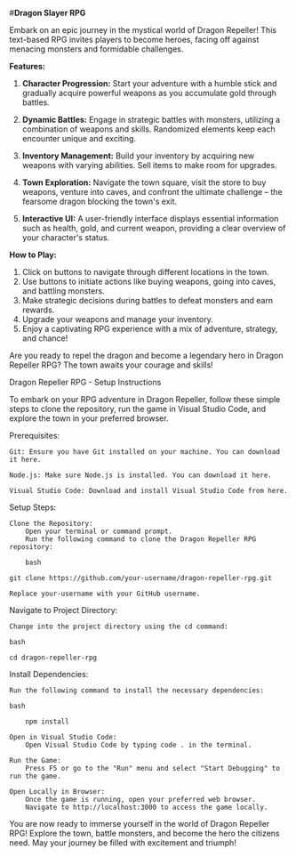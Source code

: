 #**Dragon Slayer RPG**

Embark on an epic journey in the mystical world of Dragon Repeller! This text-based RPG invites players to become heroes, facing off against menacing monsters and formidable challenges.

**Features:**

1. **Character Progression:** Start your adventure with a humble stick and gradually acquire powerful weapons as you accumulate gold through battles.

2. **Dynamic Battles:** Engage in strategic battles with monsters, utilizing a combination of weapons and skills. Randomized elements keep each encounter unique and exciting.

3. **Inventory Management:** Build your inventory by acquiring new weapons with varying abilities. Sell items to make room for upgrades.

4. **Town Exploration:** Navigate the town square, visit the store to buy weapons, venture into caves, and confront the ultimate challenge – the fearsome dragon blocking the town's exit.

5. **Interactive UI:** A user-friendly interface displays essential information such as health, gold, and current weapon, providing a clear overview of your character's status.

**How to Play:**

1. Click on buttons to navigate through different locations in the town.
2. Use buttons to initiate actions like buying weapons, going into caves, and battling monsters.
3. Make strategic decisions during battles to defeat monsters and earn rewards.
4. Upgrade your weapons and manage your inventory.
5. Enjoy a captivating RPG experience with a mix of adventure, strategy, and chance!

Are you ready to repel the dragon and become a legendary hero in Dragon Repeller RPG? The town awaits your courage and skills!

Dragon Repeller RPG - Setup Instructions

To embark on your RPG adventure in Dragon Repeller, follow these simple steps to clone the repository, run the game in Visual Studio Code, and explore the town in your preferred browser.

Prerequisites:

    Git: Ensure you have Git installed on your machine. You can download it here.

    Node.js: Make sure Node.js is installed. You can download it here.

    Visual Studio Code: Download and install Visual Studio Code from here.

Setup Steps:

    Clone the Repository:
        Open your terminal or command prompt.
        Run the following command to clone the Dragon Repeller RPG repository:

        bash

    git clone https://github.com/your-username/dragon-repeller-rpg.git

    Replace your-username with your GitHub username.

Navigate to Project Directory:

    Change into the project directory using the cd command:

    bash

    cd dragon-repeller-rpg

Install Dependencies:

    Run the following command to install the necessary dependencies:

    bash

        npm install

    Open in Visual Studio Code:
        Open Visual Studio Code by typing code . in the terminal.

    Run the Game:
        Press F5 or go to the "Run" menu and select "Start Debugging" to run the game.

    Open Locally in Browser:
        Once the game is running, open your preferred web browser.
        Navigate to http://localhost:3000 to access the game locally.

You are now ready to immerse yourself in the world of Dragon Repeller RPG! Explore the town, battle monsters, and become the hero the citizens need. May your journey be filled with excitement and triumph!